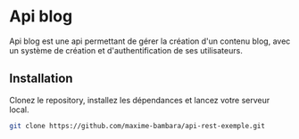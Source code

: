 # Api blog

Api blog est une api permettant de gérer la création d'un contenu blog, avec un système de création et d'authentification de ses utilisateurs.

## Installation

Clonez le repository, installez les dépendances et lancez votre serveur local.
```bash
git clone https://github.com/maxime-bambara/api-rest-exemple.git
```

